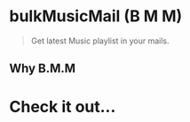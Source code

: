 # bulkMusicMail (B M M)
> Get latest Music playlist in your mails.

## Why B.M.M

# Check it out...
